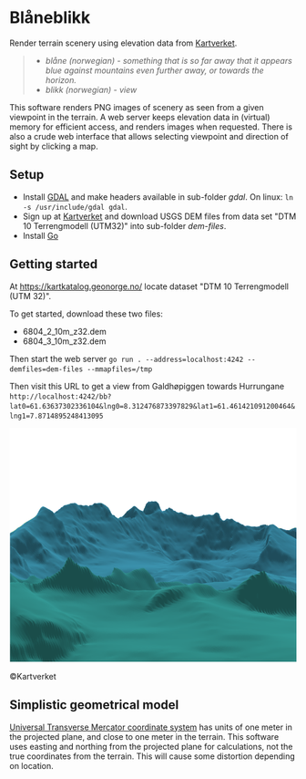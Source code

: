 # Blåneblikk

Render terrain scenery using elevation data from [Kartverket](https://www.kartverket.no/data/).

> * _blåne (norwegian) - something that is so far away that it appears blue against mountains even further away, or towards the horizon._
> * _blikk (norwegian) - view_

This software renders PNG images of scenery as
seen from a given viewpoint in the terrain.
A web server keeps elevation data in (virtual) memory
for efficient access, and renders images when requested.
There is also a crude web interface that allows selecting
viewpoint and direction of sight by clicking a map.

## Setup

* Install [GDAL](https://gdal.org/) and make headers available in sub-folder _gdal_. On linux: `ln -s /usr/include/gdal gdal`.
* Sign up at [Kartverket](https://www.kartverket.no/data/) and download USGS DEM files from data set "DTM 10 Terrengmodell (UTM32)" into sub-folder _dem-files_.
* Install [Go](https://golang.org/doc/install)

## Getting started

At https://kartkatalog.geonorge.no/ locate dataset "DTM 10 Terrengmodell (UTM 32)".

To get started, download these two files:
* 6804_2_10m_z32.dem
* 6804_3_10m_z32.dem

Then start the web server
`go run . --address=localhost:4242 --demfiles=dem-files --mmapfiles=/tmp`

Then visit this URL to get a view from Galdhøpiggen towards Hurrungane
`http://localhost:4242/bb?lat0=61.63637302336104&lng0=8.312476873397829&lat1=61.461421091200464&lng1=7.8714895248413095`

![View from Galdhøpiggen towards Hurrungane](https://github.com/larschri/blaneblikk/blob/wip-something/server/static/example.png?raw=true)

©Kartverket

## Simplistic geometrical model

[Universal Transverse Mercator coordinate system](https://en.wikipedia.org/wiki/Universal_Transverse_Mercator_coordinate_system)
has units of one meter in the projected plane,
and close to one meter in the terrain.
This software uses easting and northing from the projected plane for
calculations, not the true coordinates from the terrain. This will
cause some distortion depending on location.
